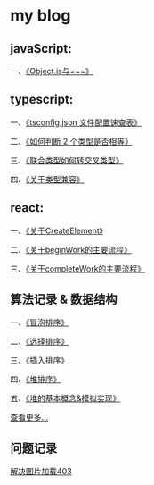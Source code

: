 # my blog

## javaScript:
一、[《Object.is与===》](https://github.com/lmxyjy/blogs/issues/6)

## typescript:

一、[《tsconfig.json 文件配置速查表》](https://github.com/lmxyjy/blogs/issues/1)

二、[《如何判断 2 个类型是否相等》](https://github.com/lmxyjy/blogs/issues/2)

三、[《联合类型如何转交叉类型》](https://github.com/lmxyjy/blogs/issues/3)

四、[《关于类型兼容》](https://github.com/lmxyjy/blogs/issues/4)

## react:
一、[《关于CreateElement》](https://github.com/lmxyjy/blogs/issues/5)

二、[《关于beginWork的主要流程》](https://github.com/lmxyjy/blogs/issues/8)

三、[《关于completeWork的主要流程》](https://github.com/lmxyjy/blogs/issues/13)

## 算法记录 & 数据结构
一、[《冒泡排序》](https://github.com/lmxyjy/blogs/issues/7)

二、[《选择排序》](https://github.com/lmxyjy/blogs/issues/9)

三、[《插入排序》](https://github.com/lmxyjy/blogs/issues/10)

四、[《堆排序》](https://github.com/lmxyjy/blogs/issues/11)

五、[《堆的基本概念&模拟实现》](https://github.com/lmxyjy/blogs/issues/12)

[查看更多...](https://github.com/lmxyjy/algorithm)

## 问题记录
[解决图片加载403](https://github.com/lmxyjy/blogs/issues/14)
